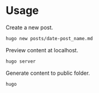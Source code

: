 # Usage 

Create a new post.

```sh
hugo new posts/date-post_name.md
```

Preview content at localhost.

```sh
hugo server
```

Generate content to public folder.

```sh
hugo
```
